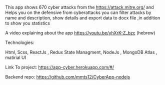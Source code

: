 This app shows 670 cyber attacks from the https://attack.mitre.org/ and Helps you on the defensive from cyberattacks you can filter attacks by name and description, show details and export data to docx file ,in addition to show you statistics

A video explaining about the app https://youtu.be/yhXrK-Z_bzc (hebrew)

Technologies:

Html, Scss, ReactJs , Redux State Managment, NodeJs , MongoDB Atlas , matirial UI

Link To project: https://app-cyber.herokuapp.com/#/

Backend repo: https://github.com/mmts12/CyberApp-nodejs
